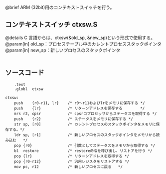 @brief ARM (32bit)用のコンテキストスイッチを行う。

## コンテキストスイッチ ctxsw.S

@details C 言語からは、ctxsw(&old_sp, &new_sp)という形式で使用する。<br>
@param[in] old_sp：プロセステーブル中のカレントプロセススタックポインタ<br>
@param[in] new_sp：新しいプロセスのスタックポインタ<br>
<br>

## ソースコード

```
	.text
	.globl	ctxsw

ctxsw:
	push	{r0-r11, lr}    /* r0〜r11およびlrをメモリに保存する */
	push	{lr}            /* リターンアドレスを保存する        */
	mrs	r2, cpsr            /* cpsrコプロセッサからステータスを取得する */
	push	{r2}            /* ステータスをメモリに保存する */
	str	sp, [r0]            /* カレントプロセスのスタックポインタをメモリに保存する。*/
	ldr	sp, [r1]            /* 新しいプロセスのスタックポインタをメモリから読み込む	*/
	pop	{r0}                /* 引数としてステータスをメモリから取得する	*/
	bl	restore             /* restore命令を呼び出し、リストアを行う */
	pop	{lr}                /* リターンアドレスを取得する */
	pop	{r0-r12}            /* 汎用レジスタをリストアする */
	mov	pc, r12	            /* 新しいプロセスに戻る	*/
```
